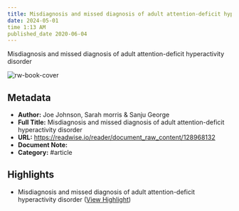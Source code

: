 ```yaml
---
title: Misdiagnosis and missed diagnosis of adult attention-deficit hyperactivity disorder
date: 2024-05-01
time 1:13 AM
published_date 2020-06-04
---
```

Misdiagnosis and missed diagnosis of adult attention-deficit hyperactivity disorder

![rw-book-cover](https://readwise-assets.s3.amazonaws.com/static/images/article3.5c705a01b476.png)

## Metadata
- **Author:** Joe Johnson, Sarah morris & Sanju George
- **Full Title:** Misdiagnosis and missed diagnosis of adult attention-deficit hyperactivity disorder
- **URL:** https://readwise.io/reader/document_raw_content/128968132
- **Document Note:** 
- **Category:** #article

## Highlights
- Misdiagnosis and missed diagnosis of adult attention-deficit hyperactivity disorder ([View Highlight](https://read.readwise.io/read/01hkrex3w3ed8dtjs8gybat2tf))
